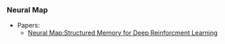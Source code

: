 ### Neural Map
* Papers:
  * [Neural Map:Structured Memory for Deep Reinforcment Learning](https://arxiv.org/pdf/1702.08360.pdf)
